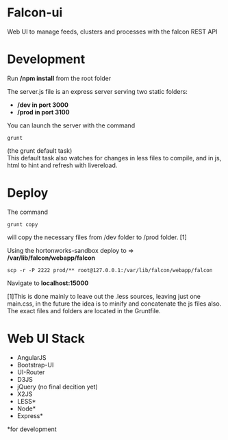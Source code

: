 Falcon-ui
=========

Web UI to manage feeds, clusters and processes with the falcon REST API

Development
===========

Run **/npm install** from the root folder

The server.js file is an express server serving two static folders:

 - **/dev in port 3000**   
 - **/prod in port 3100**

You can launch the server with the command 

    grunt 

(the grunt default task)  
This default task also watches for changes in less files to compile, and in js, html to hint and refresh with livereload. 

Deploy
======
The command 
  
    grunt copy 

will copy the necessary files from /dev folder to /prod folder. [1]

Using the hortonworks-sandbox deploy to => **/var/lib/falcon/webapp/falcon** 

    scp -r -P 2222 prod/** root@127.0.0.1:/var/lib/falcon/webapp/falcon

  
Navigate to **localhost:15000**

[1]This is done mainly to leave out the .less sources, leaving just one main.css, in the future the idea is to minify and concatenate the js files also. The exact files and folders are located in the Gruntfile.

Web UI Stack
===========
 - AngularJS
 - Bootstrap-UI
 - UI-Router
 - D3JS
 - jQuery (no final decition yet)
 - X2JS
 - LESS*
 - Node*
 - Express*

 *for development











